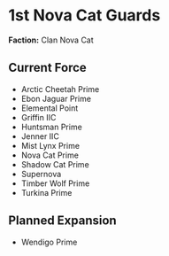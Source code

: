 # 1st Nova Cat Guards
**Faction:** Clan Nova Cat
## Current Force
- Arctic Cheetah Prime
- Ebon Jaguar Prime
- Elemental Point
- Griffin IIC
- Huntsman Prime
- Jenner IIC
- Mist Lynx Prime
- Nova Cat Prime
- Shadow Cat Prime
- Supernova
- Timber Wolf Prime
- Turkina Prime
## Planned Expansion
- Wendigo Prime
